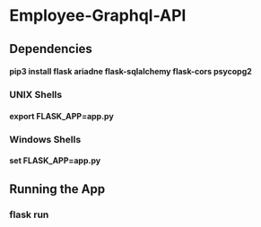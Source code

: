 # Employee-Graphql-API

## Dependencies
####   pip3 install flask ariadne flask-sqlalchemy flask-cors psycopg2
### UNIX Shells
#### export FLASK_APP=app.py
### Windows Shells
#### set FLASK_APP=app.py

## Running the App
###   flask run
